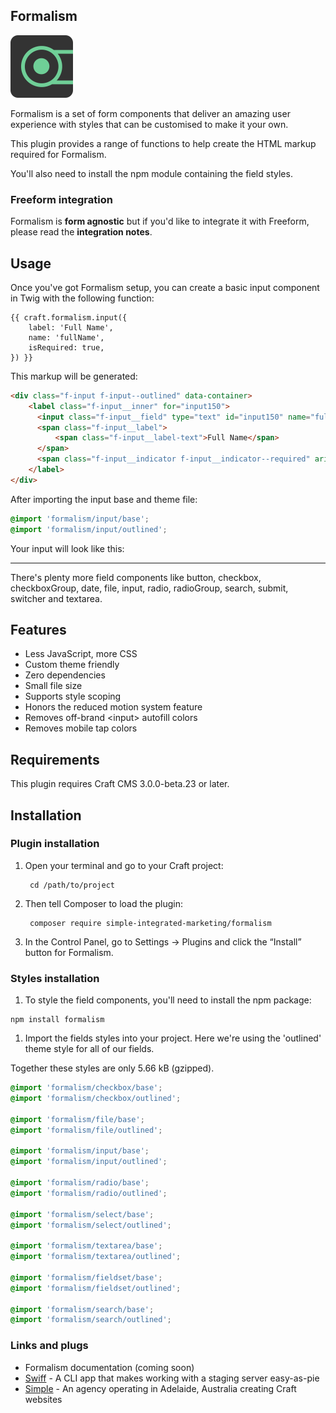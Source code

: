 ## Formalism

<img src="resources/img/plugin-hero.svg" style="max-width:100px" />

Formalism is a set of form components that deliver an amazing user experience with styles that can be customised to make it your own.

This plugin provides a range of functions to help create the HTML markup required for Formalism. 

You'll also need to install the npm module containing the field styles. 

### Freeform integration

Formalism is **form agnostic** but if you'd like to integrate it with Freeform, please read the ****integration notes****.

## Usage

Once you've got Formalism setup, you can create a basic input component in Twig with the following function:

```twig
{{ craft.formalism.input({
    label: 'Full Name',
    name: 'fullName',
    isRequired: true,
}) }}
```

This markup will be generated:

```html
<div class="f-input f-input--outlined" data-container>
    <label class="f-input__inner" for="input150">
      <input class="f-input__field" type="text" id="input150" name="fullName" value="" required="required" data-field>
      <span class="f-input__label">
          <span class="f-input__label-text">Full Name</span>
      </span>
      <span class="f-input__indicator f-input__indicator--required" aria-hidden="true">*</span>
    </label>
</div>
```

After importing the input base and theme file:

```scss
@import 'formalism/input/base';
@import 'formalism/input/outlined';
```

Your input will look like this:

___

There's plenty more field components like button, checkbox, checkboxGroup, date, file, input, radio, radioGroup, search, submit, switcher and textarea.

<!-- Take a look at the documentation for usage information. -->

## Features

- Less JavaScript, more CSS
- Custom theme friendly
- Zero dependencies
- Small file size
- Supports style scoping
- Honors the reduced motion system feature
- Removes off-brand \<input> autofill colors
- Removes mobile tap colors

## Requirements

This plugin requires Craft CMS 3.0.0-beta.23 or later.

## Installation

### Plugin installation

1. Open your terminal and go to your Craft project:

        cd /path/to/project

2. Then tell Composer to load the plugin:

        composer require simple-integrated-marketing/formalism

3. In the Control Panel, go to Settings → Plugins and click the “Install” button for Formalism.

### Styles installation

1. To style the field components, you'll need to install the npm package:

```shell
npm install formalism
```

1. Import the fields styles into your project. Here we're using the 'outlined' theme style for all of our fields.

Together these styles are only 5.66 kB (gzipped).

```scss
@import 'formalism/checkbox/base';
@import 'formalism/checkbox/outlined';

@import 'formalism/file/base';
@import 'formalism/file/outlined';

@import 'formalism/input/base';
@import 'formalism/input/outlined';

@import 'formalism/radio/base';
@import 'formalism/radio/outlined';

@import 'formalism/select/base';
@import 'formalism/select/outlined';

@import 'formalism/textarea/base';
@import 'formalism/textarea/outlined';

@import 'formalism/fieldset/base';
@import 'formalism/fieldset/outlined';

@import 'formalism/search/base';
@import 'formalism/search/outlined';
```

### Links and plugs

- Formalism documentation (coming soon)
- [Swiff](https://github.com/simple-integrated-marketing/swiff) - A CLI app that makes working with a staging server easy-as-pie
- [Simple](https://simple.com.au/) - An agency operating in Adelaide, Australia creating Craft websites